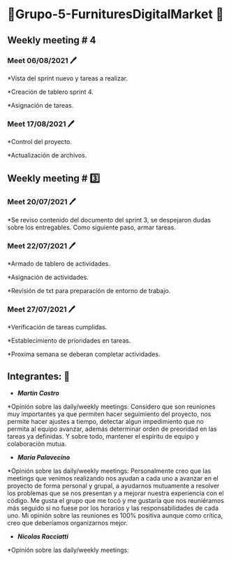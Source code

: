 # 💈Grupo-5-FurnituresDigitalMarket 💈

## Weekly meeting \# 4 

### Meet 06/08/2021 🖊️
*Vista del sprint nuevo y tareas a realizar.

*Creación de tablero sprint 4.

*Asignación de tareas.

### Meet 17/08/2021 🖊️
*Control del proyecto.

*Actualización de archivos.

## Weekly meeting \# 3️⃣

### Meet 20/07/2021 🖊️
*Se reviso contenido del documento del sprint 3, se despejaron dudas sobre los entregables. Como siguiente paso, armar tareas.

### Meet 22/07/2021 🖊️
*Armado de tablero de actividades.

*Asignación de actividades.

*Revisión de txt para preparación de entorno de trabajo.

### Meet 27/07/2021 🖊️
*Verificación de tareas cumplidas.

*Establecimiento de prioridades en tareas.

*Proxima semana se deberan completar actividades.


## Integrantes: 🤩
- ***Martin Castro***

*Opinión sobre las daily/weekly meetings: Considero que son reuniones muy importantes ya que permiten hacer seguimiento del proyecto, nos permite hacer ajustes a tiempo, detectar algun impedimiento que no permita al equipo avanzar, además determinar orden de preoridad en las tareas ya definidas. Y sobre todo, mantener el espiritu de equipo y colaboraciòn mutua.
  
- ***Maria Palavecino***

*Opinión sobre las daily/weekly meetings: Personalmente creo que las meetings que venimos realizando nos ayudan a cada uno a avanzar en el proyecto de forma personal y grupal, a ayudarnos mutuamente a resolver los problemas que se nos presentan y a mejorar nuestra experiencia con el código. Me gusta el grupo que me tocó y me gustaría que nos reuniéramos más seguido si no fuese por los horarios y las responsabilidades de cada uno. Mi opinión sobre las reuniones es 100% positiva aunque como crítica, creo que deberíamos organizarnos mejor.
  
- ***Nicolas Racciatti***

*Opinión sobre las daily/weekly meetings:
